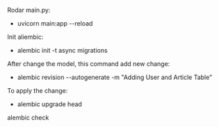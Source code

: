 Rodar main.py:
* uvicorn main:app --reload

Init aliembic:
* alembic init -t async migrations

After change the model, this command add new change:
* alembic revision --autogenerate -m "Adding User and Article Table"

To apply the change:
* alembic upgrade head

alembic check